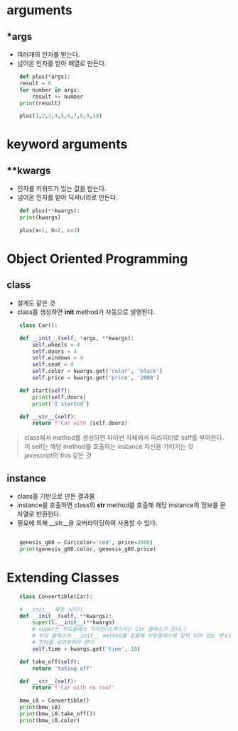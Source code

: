 # arguments
## *args
- 여러개의 인자를 받는다.
- 넘어온 인자를 받아 배열로 만든다.

```python
    def plus(*args):
    result = 0
    for number in args:
        result += number
    print(result)

    plus(1,2,3,4,5,6,7,8,9,10)
```

# keyword arguments
## **kwargs
- 인자를 키워드가 있는 값을 받는다.
- 넘어온 인자를 받아 딕셔너리로 만든다.

```python
    def plus(**kwargs):
    print(kwargs)

    plus(a=1, b=2, c=3)
```

# Object Oriented Programming
## class
- 설계도 같은 것
- class를 생성하면 __init__ method가 자동으로 샐행된다.

```python
    class Car():

    def __init__(self, *args, **kwargs):
        self.wheels = 4
        self.doors = 4
        self.windows = 4
        self.seat = 4
        self.color = kwargs.get('color', 'black')
        self.price = kwargs.get('price', '2000')

    def start(self):
        print(self.doors)
        print('I started')

    def __str__(self):
        return f'Car with {self.doors}'
```
> class에서 method를 생성하면 파이썬 자체에서 파리미터로 self를 부여한다.</br>
> 이 self는 해당 method를 호출하는 instance 자신을 가리키는 것</br>
> javascript의 this 같은 것

## instance
- class를 기반으로 만든 결과물
- instance를 호출하면 class의 __str__ method를 호출해 해당 instance의 정보를 문자열로 반환한다.
- 필요에 의해 __str__을 오버라이딩하여 사용할 수 있다.

```python

    genesis_g80 = Car(color='red', price=3000)
    print(genesis_g80.color, genesis_g80.price)
```

# Extending Classes
```python
    class Convertible(Car):

    # __init__ 확장 시키기
    def __init__(self, **kwargs):
        super().__init__(**kwargs)
        # super는 부모클래스 가리킨다(여기서는 Car 클래스가 된다.)
        # 부모 클래스의 __init__ method를 호출해 부모클래스에 정의 되어 있는 변수들을 사용하고, 확장할 수 있다.
        # 인자를 넣어주어야 한다.
        self.time = kwargs.get('time', 10)

    def take_off(self):
        return 'taking off'

    def __str__(self):
        return f'Car with no roof'

    bmw_i8 = Convertible()
    print(bmw_i8)
    print(bmw_i8.take_off())
    print(bmw_i8.color)

```